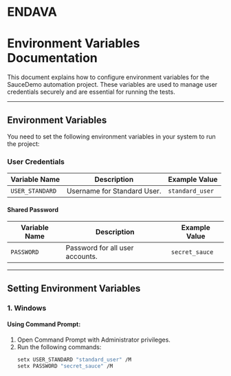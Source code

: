 # ENDAVA

# Environment Variables Documentation

This document explains how to configure environment variables for the SauceDemo automation project. These variables are used to manage user credentials securely and are essential for running the tests.

---

## **Environment Variables**

You need to set the following environment variables in your system to run the project:

### **User Credentials**

| Variable Name             | Description                              | Example Value             |
|---------------------------|------------------------------------------|---------------------------|
| `USER_STANDARD`           | Username for Standard User.              | `standard_user`           |

#### **Shared Password**

| Variable Name    | Description                      | Example Value    |
|------------------|----------------------------------|------------------|
| `PASSWORD`       | Password for all user accounts. | `secret_sauce`   |

---

## **Setting Environment Variables**

### **1. Windows**

#### Using Command Prompt:
1. Open Command Prompt with Administrator privileges.
2. Run the following commands:
   ```bash
   setx USER_STANDARD "standard_user" /M
   setx PASSWORD "secret_sauce" /M

